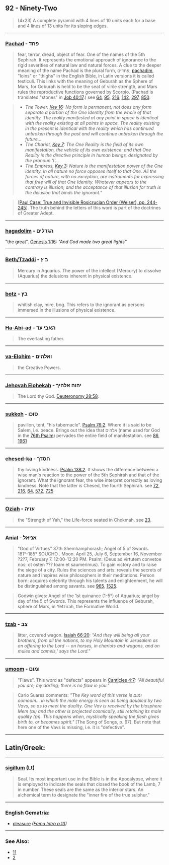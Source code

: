 ## 92 - Ninety-Two
> (4x23) A complete pyramid with 4 lines of 10 units each for a base and 4 lines of 13 units for its sloping edges.

---

### [Pachad](/keys/PChD) - פחד
> fear, terror, dread, object of fear. One of the names of the 5th Sephirah. It represents the emotional approach of ignorance to the rigid severities of natural law and natural forces. A clue to the deeper meaning of the name Pachad is the plural form, פחדים, [pachadim](/keys/PChDIM), "loins" or "thighs" in the English Bible, in Latin versions it is called testiculi. This links with the meaning of Geburah as the Sphere of Mars, for Geburah is held to be the seat of virile strength, and Mars rules the reproductive functions governed by Scorpio. (Pachad is translated "stones" in [Job 40:17](http://biblehub.com/job/40-17.htm).) see [64](64), [95](95), [216](216), [142](142), [297](297), [850](850).

> - *The Tower, [Key 16](16): No form is permanent, not does any form separate a portion of the One Identity from the whole of that identity. The reality manifested at any point in space is identical with the reality existing at all points in space. The reality existing in the present is identical with the reality which has continued unbroken through the past and will continue unbroken through the future...*
> - *The Chariot, [Key 7](7): The One Reality is the field of its own manifestation, the vehicle of its own existence: and that One Reality is the directive principle in human beings, designated by the pronoun 'I'...*
> - *The Empress, [Key 3](3): Nature is the manifestation power of the One identity. In all nature no force opposes itself to that One. All the forces of nature, with no exception, are instruments for expressing that free will of that One Identity. Whatever appears to the contrary is illusion, and the acceptance of that illusion for truth is the delusion that binds the ignorant."*

> [[Paul Case: True and Invisible Rosicrucian Order (Weiser), pp. 244-245](https://archive.org/stream/PaulFosterCase-TheTrueAndInvisibleRosicrucianOrder4thEd-1985#page/n250)]. The truth behind the letters of this word is part of the doctrines of Greater Adept.

---

### [hagadolim](/keys/HGDLIM) - הגדלים
"the great". [Genesis 1:16](http://biblehub.com/genesis/1-16.htm): *"And God made two great lights"*

---

### [Beth/Tzaddi](/keys/B.Tz) - ב ץ
> Mercury in Aquarius. The power of the intellect (Mercury) to dissolve (Aquarius) the delusions inherent in physical existence.

---

### [botz](/keys/BTz) - בץ
> whitish clay, mire, bog. This refers to the ignorant as persons immersed in the illusions of physical existence.

---

### [Ha-Abi-ad](/keys/HABI-OD) - האבי עד
> The everlasting father.

---

### [va-Elohim](/keys/VALHIM) - ואלהים
> the Creative Powers.

---

### [Jehovah Elohekah](/keys/IHVH.ALHIK) - יהוה אלהיך
> The Lord thy God. [Deuteronomy 28:58](http://biblehub.com/deuteronomy/28-58.htm).

---

### [sukkoh](/keys/SVKV) - סוכו
> pavilion, tent, "his tabernacle". [Psalm 76:2](http://biblehub.com/psalms/76-2.htm). Where it is said to be Salem, i.e. peace. Brings out the idea that אלהים (name used for God in the [76th Psalm](http://biblehub.com/niv/psalms/76.htm)) pervades the entire field of manifestation. see [86](86), [1961](1961)

---

### [chesed-ka](/keys/ChSDK) - חסדך
> thy loving kindness. [Psalm 138:2](http://biblehub.com/psalms/138-2.htm). It shows the difference between a wise man's reaction to the power of the 5th Sephirah and that of the ignorant. What the ignorant fear, the wise interpret correctly as loving kindness. Note that the latter is Chesed, the fourth Sephirah. see [72](72), [216](216), [64](64), [572](572), [725](725)

---

### [Oziah](/keys/OZIH) - עזיה
> the "Strength of Yah," the Life-force seated in Chokmah. see [23](23).

---

### [Anial](/keys/ANIAL) - אניאל
> "God of Virtues" 37th Shemhamphorash; Angel of 5 of Swords. 181°-185° SOUCHO . Moon. April 25, July 6, September 16, November ?2?7, February 7. 12:00-12:20 PM. Psalm: (Deus ad virtutem convetoe nos: ot osten ??? toam et saumerimus). To gain victory and to raise the siege of a city. Rules the sciences and arts: reveals the secrets of nature and inspires wise philosophers in their meditations. Person born: acquires celebrity through his talents and enlightenment, he will be distinguished among savants. see [965](965), [1525](1525).

> Godwin gives: Angel of the 1st quinance (1-5°) of Aquarius; angel by day of the 5 of Swords. This represents the influence of Geburah, sphere of Mars, in Yetzirah, the Formative World.

---

### [tzab](/keys/TzB) - צב
> litter, covered wagon. [Isaiah 66:20](http://biblehub.com/isaiah/66-20.htm): *"And they will being all your brothers, from all the nations, to my Holy Mountain in Jerusalem as an offering to the Lord -- on horses, in chariots and wagons, and on mules and camels,' says the Lord."*

---

### [umoom](/keys/VMVM) - ומום
> "Flaws". This word as "defects" appears in [Canticles 4:7](http://biblehub.com/songs/4-7.htm): *"All beautiful you are, my darling; there is no flaw in you."*

> Cario Suares comments: *"The Key word of this verse is ומום oomoom... in which the male energy is seen as being doubled by two Vavs, so as to meet the duality. One Vav is received by the biosphere Mem (ומ) and the other is projected cosmically, still retaining its male quality (ום). This happens when, mystically speaking the flesh gives birth to, or becomes spirit."* [The Song of Songs, p. 97]. But note that here one of the Vavs is missing, i.e. it is "defective".

---

## Latin/Greek:

---

### [sigillum](/latin?word=sigillum) (Lt)
> Seal. Its most important use in the Bible is in the Apocalypse, where it is employed to indicate the seals that closed the book of the Lamb, 7 in number. These seals are the same as the interior stars. An alchemical term to designate the "inner fire of the true sulphur."

---

### English Gematria:

- [pleasure](/english?word=pleasure) *([Fama Intro p.13](https://archive.org/stream/fameconfessionof00vaug#page/n13))*

---

### See Also:

- [11](11)
- [2](2)